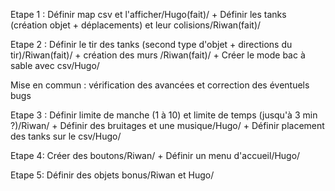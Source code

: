 Etape 1 : Définir map csv et l'afficher/Hugo(fait)/ + Définir les tanks (création objet + déplacements) et leur colisions/Riwan(fait)/

Etape 2 : Définir le tir des tanks (second type d'objet + directions du tir)/Riwan(fait)/ + création des murs /Riwan(fait)/ + Créer le mode bac à sable avec csv/Hugo/

Mise en commun : vérification des avancées et correction des éventuels bugs

Etape 3 : Définir limite de manche (1 à 10) et limite de temps (jusqu'à 3 min ?)/Riwan/ + Définir des bruitages et une musique/Hugo/ + Définir placement des tanks sur le csv/Hugo/

Etape 4: Créer des boutons/Riwan/ + Définir un menu d'accueil/Hugo/

Etape 5:  Définir des objets bonus/Riwan et Hugo/
